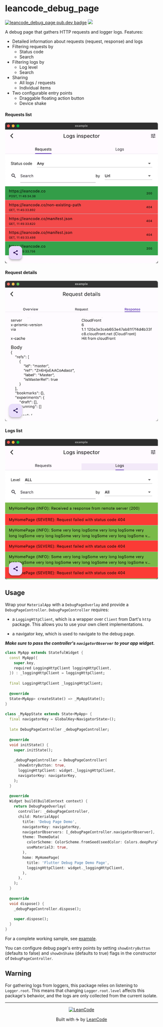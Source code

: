 # leancode_debug_page

[![leancode_debug_page pub.dev badge][pub-badge]][pub-badge-link]
[![][build-badge]][build-badge-link]

A debug page that gathers HTTP requests and logger logs. Features:

- Detailed information about requests (request, response) and logs
- Filtering requests by
  - Status code
  - Search
- Filtering logs by
  - Log level
  - Search
- Sharing
  - All logs / requests
  - Individual items
- Two configurable entry points
  - Draggable floating action button
  - Device shake

#### Requests list

![Requests list](images/requests.png)

#### Request details

![Request details](images/request_details.png)

#### Logs list

![Logs list](images/logs.png)

## Usage

Wrap your `MaterialApp` with a `DebugPageOverlay` and provide a `DebugPageController`.
`DebugPageController` requires:

- a `LoggingHttpClient`, which is a wrapper over `Client` from Dart's `http` package.
  This allows you to use your own client implementations.

- a navigator key, which is used to navigate to the debug page.

***Make sure to pass the controller's `navigatorObserver` to your app widget.***

```dart
class MyApp extends StatefulWidget {
  const MyApp({
    super.key,
    required LoggingHttpClient loggingHttpClient,
  }) : _loggingHttpClient = loggingHttpClient;

  final LoggingHttpClient _loggingHttpClient;

  @override
  State<MyApp> createState() => _MyAppState();
}

class _MyAppState extends State<MyApp> {
  final navigatorKey = GlobalKey<NavigatorState>();

  late DebugPageController _debugPageController;

  @override
  void initState() {
    super.initState();

    _debugPageController = DebugPageController(
      showEntryButton: true,
      loggingHttpClient: widget._loggingHttpClient,
      navigatorKey: navigatorKey,
    );
  }

  @override
  Widget build(BuildContext context) {
    return DebugPageOverlay(
      controller: _debugPageController,
      child: MaterialApp(
        title: 'Debug Page Demo',
        navigatorKey: navigatorKey,
        navigatorObservers: [_debugPageController.navigatorObserver],
        theme: ThemeData(
          colorScheme: ColorScheme.fromSeed(seedColor: Colors.deepPurple),
          useMaterial3: true,
        ),
        home: MyHomePage(
          title: 'Flutter Debug Page Demo Page',
          loggingHttpClient: widget._loggingHttpClient,
        ),
      ),
    );
  }

  @override
  void dispose() {
    _debugPageController.dispose();

    super.dispose();
  }
}
```

For a complete working sample, see [example](example).

You can configure debug page's entry points by setting ```showEntryButton``` (defaults to false) and
```showOnShake``` (defaults to true) flags in the constructor of ```DebugPageController```.

## Warning

For gathering logs from loggers, this package relies on listening to `Logger.root`. This means that
changing `Logger.root.level` affects this package's behavior, and the logs are only collected from
the current isolate.

---

<p style="text-align: center;">
   <a href="https://leancode.co/?utm_source=readme&utm_medium=leancode_debug_page_package">
      <img alt="LeanCode" src="https://leancodepublic.blob.core.windows.net/public/wide.png" width="300"/>
   </a>
   <p style="text-align: center;">
   Built with ☕️ by <a href="https://leancode.co/?utm_source=readme&utm_medium=leancode_debug_page_package">LeanCode</a>
   </p>
</p>

[pub-badge]: https://img.shields.io/pub/v/leancode_debug_page
[pub-badge-link]: https://pub.dev/packages/leancode_debug_page
[build-badge]: https://img.shields.io/github/actions/workflow/status/leancodepl/flutter_corelibrary/leancode_debug_page-test.yml?branch=master
[build-badge-link]: https://github.com/leancodepl/flutter_corelibrary/actions/workflows/leancode_debug_page-test.yml
